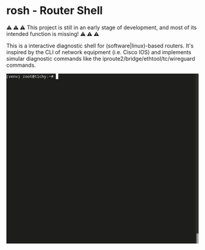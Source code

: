 # rosh - Router Shell

**⚠ ⚠ ⚠** This project is still in an early stage of development, and most of its intended function is missing! **⚠ ⚠ ⚠**

This is a interactive diagnostic shell for (software|linux)-based routers. It's inspired by the CLI of network equipment (i.e. Cisco IOS) and implements simular diagnostic commands like the iproute2/bridge/ethtool/tc/wireguard commands.

![rosh demo](doc/demo.gif)
